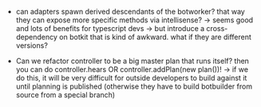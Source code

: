 
 * can adapters spawn derived descendants of the botworker? that way they can expose more specific methods via intellisense?
   -> seems good and lots of benefits for typescript devs
   -> but introduce a cross-dependency on botkit that is kind of awkward. what if they are different versions?


 * Can we refactor controller to be a big master plan that runs itself? then you can do controller.hears OR controller.addPlan(new plan())!
    -> if we do this, it will be very difficult for outside developers to build against it until planning is published (otherwise they have to build botbuilder from source from a special branch)


